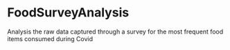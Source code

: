 # FoodSurveyAnalysis
Analysis the raw data captured through a survey for the most frequent food items consumed during Covid 

